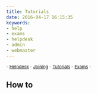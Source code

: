 ```yaml
---
title: Tutorials
date: 2016-04-17 16:15:35
keywords:
- help
- exams
- helpdesk
- admin
- webmaster
---
```


<sub> - [Helpdesk](../) - [Joining](../joining) - [Tutorials](../tutorials) - [Exams](../exams) -</sub>

## How to
